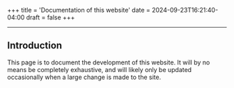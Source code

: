 +++
title = 'Documentation of this website'
date = 2024-09-23T16:21:40-04:00
draft = false
+++

---
## Introduction
This page is to document the development of this website. It will by no means be completely exhaustive, and will likely only be updated occasionally when a large change is made to the site.